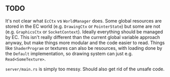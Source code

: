 ## TODO

It's not clear what `EcCtx` vs `WorldManager` does. Some global resources are stored in the EC world (e.g. `DrawingCtx` or `PointerState`) but some are not (e.g. `GraphicsCtx` or `SocketContext`). Ideally everything should be managed by EC. This isn't really different than the current global variable approach anyway, but make things more modular and the code easier to read. Things like `ShaderProgram` or textures can also be resources, with loading done by the `Default` implementation, so drawing system can just e.g. `Read<SomeTexture>`.

`server/main.rs` is simply too messy. Should also get rid of the unsafe code.
